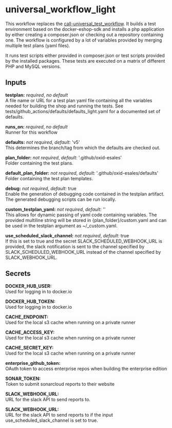 # universal_workflow_light

This workflow replaces the [call-universal_test_workflow](call-universal_test_workflow.md).
It builds a test environment based on the docker-eshop-sdk and installs a php application by
 either creating a composer.json or checking out a repository containing one. The workflow
 is configured by a lot of variables provided by merging multiple test plans (yaml files).

It runs test scripts either provided in composer.json or test scripts provided by the installed
packages. These tests are executed on a matrix of different PHP and MySQL versions.

## Inputs

**testplan:** *required*, *no default*  
A file name or URL for a test plan yaml file containing all the variables
needed for building the shop and running the tests. See
tests/github_actions/defaults/defaults_light.yaml for a documented set of defaults.

**runs_on:** *required*, *no default*  
Runner for this workflow

**defaults:** *not required*, *default:* 'v5'  
This determines the branch/tag from which the defaults are checked out.

**plan_folder:** *not required*, *default:* '.github/oxid-esales'  
Folder containing the test plans.

**default_plan_folder:** *not required*, *default:* '.github/oxid-esales/defaults'  
Folder containing the test plan templates.

**debug:** *not required*, *default:* true  
Enable the generation of debugging code contained in the testplan artifact. The generated
debugging scripts can be run locally.

**custom_testplan_yaml:** *not required*, *default:* ''  
This allows for dynamic passing of yaml code containing variables. The provided multiline string
will be stored in {plan_folder}/custom.yaml and can be used in the testplan argument as ~/_custom.yaml.

**use_scheduled_slack_channel:** *not required*, *default:* true  
If this is set to true and the secret SLACK_SCHEDULED_WEBHOOK_URL is provided, the slack notification is sent to the channel specified by SLACK_SCHEDULED_WEBHOOK_URL instead of the channel specified by SLACK_WEBHOOK_URL.

## Secrets

**DOCKER_HUB_USER:**  
Used for logging in to docker.io

**DOCKER_HUB_TOKEN:**  
Used for logging in to docker.io

**CACHE_ENDPOINT:**  
Used for the local s3 cache when running on a private runner

**CACHE_ACCESS_KEY:**  
Used for the local s3 cache when running on a private runner

**CACHE_SECRET_KEY:**  
Used for the local s3 cache when running on a private runner

**enterprise_github_token:**  
OAuth token to access enterprise repos when building the enterprise edition

**SONAR_TOKEN:**  
Token to submit sonarcloud reports to their website

**SLACK_WEBHOOK_URL:**  
URL for the slack API to send reports to.

**SLACK_WEBHOOK_URL:**  
URL for the slack API to send reports to if the input use_scheduled_slack_channel is set to true.
